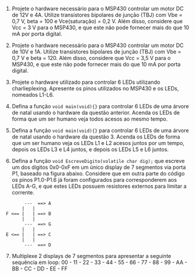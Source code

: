 1. Projete o hardware necessário para o MSP430 controlar um motor DC de 12V e 4A. Utilize transistores bipolares de junção (TBJ) com Vbe = 0,7 V, beta = 100 e Vce(saturação) = 0,2 V. Além disso, considere que Vcc = 3 V para o MSP430, e que este não pode fornecer mais do que 10 mA por porta digital.

2. Projete o hardware necessário para o MSP430 controlar um motor DC de 10V e 1A. Utilize transistores bipolares de junção (TBJ) com Vbe = 0,7 V e beta = 120. Além disso, considere que Vcc = 3,5 V para o MSP430, e que este não pode fornecer mais do que 10 mA por porta digital.

3. Projete o hardware utilizado para controlar 6 LEDs utilizando charlieplexing. Apresente os pinos utilizados no MSP430 e os LEDs, nomeados L1-L6.

4. Defina a função `void main(void){}` para controlar 6 LEDs de uma árvore de natal usando o hardware da questão anterior. Acenda os LEDs de forma que um ser humano veja todos acesos ao mesmo tempo.

5. Defina a função `void main(void){}` para controlar 6 LEDs de uma árvore de natal usando o hardware da questão 3. Acenda os LEDs de forma que um ser humano veja os LEDs L1 e L2 acesos juntos por um tempo, depois os LEDs L3 e L4 juntos, e depois os LEDs L5 e L6 juntos.

6. Defina a função `void EscreveDigito(volatile char dig);` que escreve um dos dígitos 0x0-0xF em um único display de 7 segmentos via porta P1, baseado na figura abaixo. Considere que em outra parte do código os pinos P1.0-P1.6 já foram configurados para corresponderem aos LEDs A-G, e que estes LEDs possuem resistores externos para limitar a corrente.

```
        ---  ==> A
       |   |
 F <== |   | ==> B
       |   |
        ---  ==> G
       |   |
 E <== |   | ==> C
       |   |
        ---  ==> D
```

7. Multiplexe 2 displays de 7 segmentos para apresentar a seguinte sequência em loop:
	00 - 11 - 22 - 33 - 44 - 55 - 66 - 77 - 88 - 99 - AA - BB - CC - DD - EE - FF







